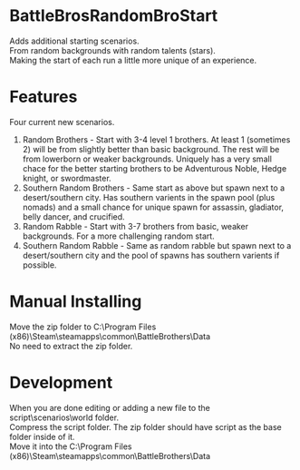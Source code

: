 # BattleBrosRandomBroStart

Adds additional starting scenarios.\
From random backgrounds with random talents (stars).\
Making the start of each run a little more unique of an experience.

# Features
Four current new scenarios.
1. Random Brothers - Start with 3-4 level 1 brothers. At least 1 (sometimes 2) will be from slightly better than basic background. The rest will be from lowerborn or weaker backgrounds. Uniquely has a very small chace for the better starting brothers to be Adventurous Noble, Hedge knight, or swordmaster.
2. Southern Random Brothers - Same start as above but spawn next to a desert/southern city. Has southern varients in the spawn pool (plus nomads) and a small chance for unique spawn for assassin, gladiator, belly dancer, and crucified.
3. Random Rabble - Start with 3-7 brothers from basic, weaker backgrounds. For a more challenging random start.
4. Southern Random Rabble - Same as random rabble but spawn next to a desert/southern city and the pool of spawns has southern varients if possible.

# Manual Installing
Move the zip folder to C:\Program Files (x86)\Steam\steamapps\common\BattleBrothers\Data \
No need to extract the zip folder.

# Development
When you are done editing or adding a new file to the script\scenarios\world folder. \
Compress the script folder. The zip folder should have script as the base folder inside of it. \
Move it into the C:\Program Files (x86)\Steam\steamapps\common\BattleBrothers\Data

